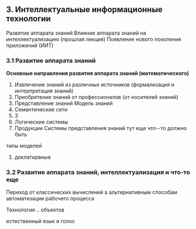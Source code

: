 ## 3. Интеллектуальные информационные технологии
Развитие аппарата знаний
Влияние аппарата знаний на интеллектуализацию (прошлая лекция)
Появление нового поколения приложений (ИИТ)
### 3.1 Развитие аппарата знаний

__Основные направления развития аппарата знаний (математического)__

1) Извлечение знаний из различных источников (формализация и интерпретация знаний)
2) Приобретение знаний от профессионалов (от носителей знаний)
3) Представление знаний
Модель знаний
1) Семантические сети
2) 3
3) Логические системы
4) Продукции
Системы представления знаний
тут еще что--то должно быть

типы моделей
1) деклатирвные


### 3.2 Развитие аппарата знаний, интеллектуализация и что-то еще
Переход от классических вычислений а альтернативным способам автоматизации рабочего процесса

Технология .. объектов 

естественный язык и голос